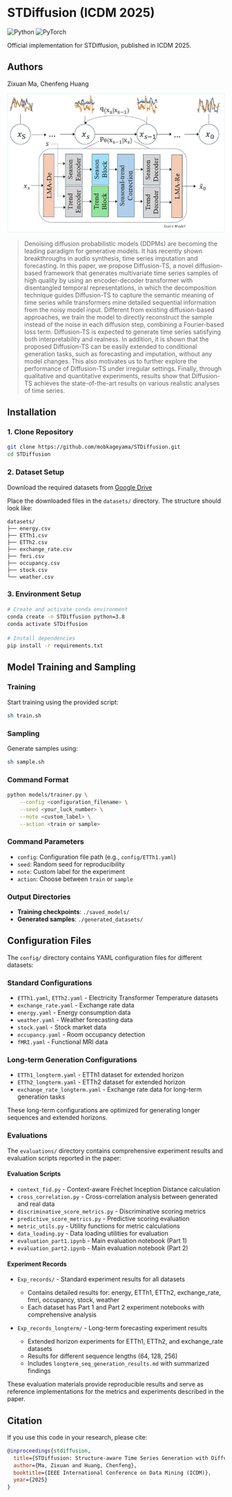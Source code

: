 # STDiffusion (ICDM 2025)
![Python](https://img.shields.io/badge/python-3.8+-blue.svg)
![PyTorch](https://img.shields.io/badge/PyTorch-2.4.1+cu121-orange.svg)


Official implementation for STDiffusion, published in ICDM 2025.

## Authors
Zixuan Ma, Chenfeng Huang

![Model Structure](Model_structure.jpg)

> Denoising diffusion probabilistic models (DDPMs) are becoming the leading paradigm for generative models. It has recently shown breakthroughs in audio synthesis, time series imputation and forecasting. In this paper, we propose Diffusion-TS, a novel diffusion-based framework that generates multivariate time series samples of high quality by using an encoder-decoder transformer with disentangled temporal representations, in which the decomposition technique guides Diffusion-TS to capture the semantic meaning of time series while transformers mine detailed sequential information from the noisy model input. Different from existing diffusion-based approaches, we train the model to directly reconstruct the sample instead of the noise in each diffusion step, combining a Fourier-based loss term. Diffusion-TS is expected to generate time series satisfying both interpretability and realness. In addition, it is shown that the proposed Diffusion-TS can be easily extended to conditional generation tasks, such as forecasting and imputation, without any model changes. This also motivates us to further explore the performance of Diffusion-TS under irregular settings. Finally, through qualitative and quantitative experiments, results show that Diffusion-TS achieves the state-of-the-art results on various realistic analyses of time series. 


## Installation

### 1. Clone Repository
```bash
git clone https://github.com/mobkageyama/STDiffusion.git
cd STDiffusion
```
### 2. Dataset Setup
Download the required datasets from [Google Drive](https://drive.google.com/drive/folders/1CfHXyLcJw9FTwiF3QC9izD0qBzldqfAh?usp=sharing)


Place the downloaded files in the `datasets/` directory. The structure should look like:
```
datasets/
├── energy.csv
├── ETTh1.csv
├── ETTh2.csv
├── exchange_rate.csv
├── fmri.csv
├── occupancy.csv
├── stock.csv
└── weather.csv
```


### 3. Environment Setup
```bash
# Create and activate conda environment
conda create -n STDiffusion python=3.8
conda activate STDiffusion

# Install dependencies
pip install -r requirements.txt
```

## Model Training and Sampling

### Training
Start training using the provided script:
```bash
sh train.sh
```

### Sampling
Generate samples using:
```bash
sh sample.sh
```

### Command Format
```bash
python models/trainer.py \
    --config <configuration_filename> \
    --seed <your_luck_number> \
    --note <custom_label> \
    --action <train or sample>
```

### Command Parameters
- `config`: Configuration file path (e.g., `config/ETTh1.yaml`)
- `seed`: Random seed for reproducibility
- `note`: Custom label for the experiment
- `action`: Choose between `train` or `sample`

### Output Directories
- **Training checkpoints**: `./saved_models/`
- **Generated samples**: `./generated_datasets/`

## Configuration Files
The `config/` directory contains YAML configuration files for different datasets:



### Standard Configurations
- `ETTh1.yaml`, `ETTh2.yaml` - Electricity Transformer Temperature datasets
- `exchange_rate.yaml` - Exchange rate data
- `energy.yaml` - Energy consumption data  
- `weather.yaml` - Weather forecasting data
- `stock.yaml` - Stock market data
- `occupancy.yaml` - Room occupancy detection
- `fMRI.yaml` - Functional MRI data

### Long-term Generation Configurations
- `ETTh1_longterm.yaml` - ETTh1 dataset for extended horizon 
- `ETTh2_longterm.yaml` - ETTh2 dataset for extended horizon   
- `exchange_rate_longterm.yaml` - Exchange rate data for long-term generation tasks

These long-term configurations are optimized for generating longer sequences and extended horizons.

### Evaluations

The `evaluations/` directory contains comprehensive experiment results and evaluation scripts reported in the paper:

#### Evaluation Scripts
- `context_fid.py` - Context-aware Fréchet Inception Distance calculation
- `cross_correlation.py` - Cross-correlation analysis between generated and real data
- `discriminative_score_metrics.py` - Discriminative scoring metrics
- `predictive_score_metrics.py` - Predictive scoring evaluation
- `metric_utils.py` - Utility functions for metric calculations
- `data_loading.py` - Data loading utilities for evaluation
- `evaluation_part1.ipynb` - Main evaluation notebook (Part 1)
- `evaluation_part2.ipynb` - Main evaluation notebook (Part 2)

#### Experiment Records
- `Exp_records/` - Standard experiment results for all datasets
  - Contains detailed results for: energy, ETTh1, ETTh2, exchange_rate, fmri, occupancy, stock, weather
  - Each dataset has Part 1 and Part 2 experiment notebooks with comprehensive analysis

- `Exp_records_longterm/` - Long-term forecasting experiment results
  - Extended horizon experiments for ETTh1, ETTh2, and exchange_rate datasets
  - Results for different sequence lengths (64, 128, 256)
  - Includes `longterm_seq_generation_results.md` with summarized findings

These evaluation materials provide reproducible results and serve as reference implementations for the metrics and experiments described in the paper.




## Citation
If you use this code in your research, please cite:
```bibtex
@inproceedings{stdiffusion,
  title={STDiffusion: Structure-aware Time Series Generation with Diffusion Models},
  author={Ma, Zixuan and Huang, Chenfeng},
  booktitle={IEEE International Conference on Data Mining (ICDM)},
  year={2025}
}
```
